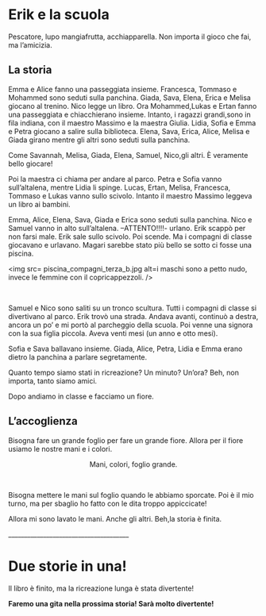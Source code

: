 <!DOCTYPE html>

<html>

<head>

<title>Il racconto di scuola</title>

</head>

<body>

<h1>Erik e la scuola</h1>

<p>Pescatore, lupo mangiafrutta, acchiapparella. Non importa il gioco che fai, ma l’amicizia.</p>

<h2>La storia</h2>

<p>Emma e Alice fanno una passeggiata insieme. Francesca, Tommaso e Mohammed sono seduti sulla panchina. Giada, Sava, Elena, Erica e Melisa giocano  al trenino. Nico legge un libro. Ora Mohammed,Lukas e Ertan fanno una passeggiata e chiacchierano insieme. Intanto, i ragazzi grandi,sono in fila indiana, con il maestro Massimo e la maestra Giulia. Lidia, Sofia e Emma e Petra giocano a salire sulla biblioteca. Elena, Sava, Erica, Alice, Melisa e Giada girano mentre gli altri sono seduti sulla panchina.</p>

<p>Come Savannah, Melisa, Giada, Elena, Samuel, Nico,gli altri. È veramente bello giocare!</p>

<p>Poi la maestra ci chiama per andare al parco. Petra e Sofia vanno sull’altalena, mentre Lidia li spinge. Lucas, Ertan, Melisa, Francesca, Tommaso e Lukas vanno sullo scivolo. Intanto il maestro Massimo leggeva un libro ai bambini.</p>

<p>Emma, Alice, Elena, Sava, Giada e Erica sono seduti sulla panchina. Nico e Samuel vanno in alto sull’altalena. –ATTENTO!!!!- urlano. Erik scappò per non farsi male. Erik sale sullo scivolo. Poi scende. Ma i compagni di classe giocavano e urlavano. Magari sarebbe stato più bello se sotto ci fosse una piscina.</p>

<img src= piscina_compagni_terza_b.jpg alt=i maschi sono a petto nudo, invece le femmine con il copricappezzoli. />

<br>

<p>Samuel e Nico sono saliti su un tronco scultura. Tutti i compagni di classe  si divertivano al parco. Erik trovò una strada. Andava avanti, continuò a destra, ancora un po’ e mi portò al parcheggio della scuola. Poi venne una signora con la sua figlia piccola. Aveva venti mesi (un anno e otto mesi).</p>

<p>Sofia e Sava ballavano insieme. Giada, Alice, Petra, Lidia e Emma erano dietro la panchina a parlare segretamente.

<p>Quanto tempo siamo stati in ricreazione? Un minuto? Un’ora? Beh, non importa, tanto siamo amici.</p>

<p>Dopo andiamo in classe e facciamo un fiore.</p>

<h2>L’accoglienza</h2>

<p>Bisogna fare un grande foglio per fare un grande fiore. Allora per il fiore usiamo le nostre mani e i colori.</p>

<p align=center>Mani, colori, foglio grande.</p>

<br>

<p>Bisogna mettere le mani sul foglio quando le abbiamo sporcate. Poi è il mio turno, ma per sbaglio ho fatto con le dita troppo appiccicate!</p>

<p>Allora mi sono lavato le mani. Anche gli altri. Beh,la storia è finita.</p>

<p>______________________________________</p>

<h1>Due storie in una!</h1>

<p>Il libro è finito, ma la ricreazione lunga è stata divertente!</p>

<strong>Faremo una gita nella prossima storia! Sarà molto divertente!</strong>

</body>

</html>
